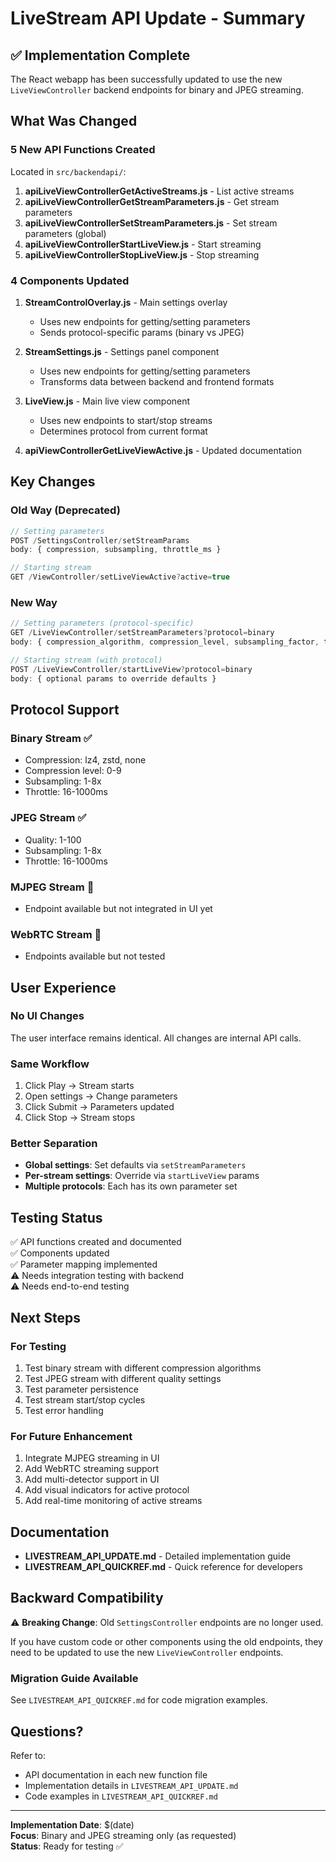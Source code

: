 # LiveStream API Update - Summary

## ✅ Implementation Complete

The React webapp has been successfully updated to use the new `LiveViewController` backend endpoints for binary and JPEG streaming.

## What Was Changed

### 5 New API Functions Created
Located in `src/backendapi/`:

1. **apiLiveViewControllerGetActiveStreams.js** - List active streams
2. **apiLiveViewControllerGetStreamParameters.js** - Get stream parameters
3. **apiLiveViewControllerSetStreamParameters.js** - Set stream parameters (global)
4. **apiLiveViewControllerStartLiveView.js** - Start streaming
5. **apiLiveViewControllerStopLiveView.js** - Stop streaming

### 4 Components Updated

1. **StreamControlOverlay.js** - Main settings overlay
   - Uses new endpoints for getting/setting parameters
   - Sends protocol-specific params (binary vs JPEG)

2. **StreamSettings.js** - Settings panel component
   - Uses new endpoints for getting/setting parameters
   - Transforms data between backend and frontend formats

3. **LiveView.js** - Main live view component
   - Uses new endpoints to start/stop streams
   - Determines protocol from current format

4. **apiViewControllerGetLiveViewActive.js** - Updated documentation

## Key Changes

### Old Way (Deprecated)
```javascript
// Setting parameters
POST /SettingsController/setStreamParams
body: { compression, subsampling, throttle_ms }

// Starting stream
GET /ViewController/setLiveViewActive?active=true
```

### New Way
```javascript
// Setting parameters (protocol-specific)
GET /LiveViewController/setStreamParameters?protocol=binary
body: { compression_algorithm, compression_level, subsampling_factor, throttle_ms }

// Starting stream (with protocol)
POST /LiveViewController/startLiveView?protocol=binary
body: { optional params to override defaults }
```

## Protocol Support

### Binary Stream ✅
- Compression: lz4, zstd, none
- Compression level: 0-9
- Subsampling: 1-8x
- Throttle: 16-1000ms

### JPEG Stream ✅
- Quality: 1-100
- Subsampling: 1-8x
- Throttle: 16-1000ms

### MJPEG Stream 🔧
- Endpoint available but not integrated in UI yet

### WebRTC Stream 🔧
- Endpoints available but not tested

## User Experience

### No UI Changes
The user interface remains identical. All changes are internal API calls.

### Same Workflow
1. Click Play → Stream starts
2. Open settings → Change parameters
3. Click Submit → Parameters updated
4. Click Stop → Stream stops

### Better Separation
- **Global settings**: Set defaults via `setStreamParameters`
- **Per-stream settings**: Override via `startLiveView` params
- **Multiple protocols**: Each has its own parameter set

## Testing Status

✅ API functions created and documented  
✅ Components updated  
✅ Parameter mapping implemented  
⚠️ Needs integration testing with backend  
⚠️ Needs end-to-end testing  

## Next Steps

### For Testing
1. Test binary stream with different compression algorithms
2. Test JPEG stream with different quality settings
3. Test parameter persistence
4. Test stream start/stop cycles
5. Test error handling

### For Future Enhancement
1. Integrate MJPEG streaming in UI
2. Add WebRTC streaming support
3. Add multi-detector support in UI
4. Add visual indicators for active protocol
5. Add real-time monitoring of active streams

## Documentation

- **LIVESTREAM_API_UPDATE.md** - Detailed implementation guide
- **LIVESTREAM_API_QUICKREF.md** - Quick reference for developers

## Backward Compatibility

⚠️ **Breaking Change**: Old `SettingsController` endpoints are no longer used.

If you have custom code or other components using the old endpoints, they need to be updated to use the new `LiveViewController` endpoints.

### Migration Guide Available
See `LIVESTREAM_API_QUICKREF.md` for code migration examples.

## Questions?

Refer to:
- API documentation in each new function file
- Implementation details in `LIVESTREAM_API_UPDATE.md`
- Code examples in `LIVESTREAM_API_QUICKREF.md`

---

**Implementation Date**: $(date)  
**Focus**: Binary and JPEG streaming only (as requested)  
**Status**: Ready for testing ✅
